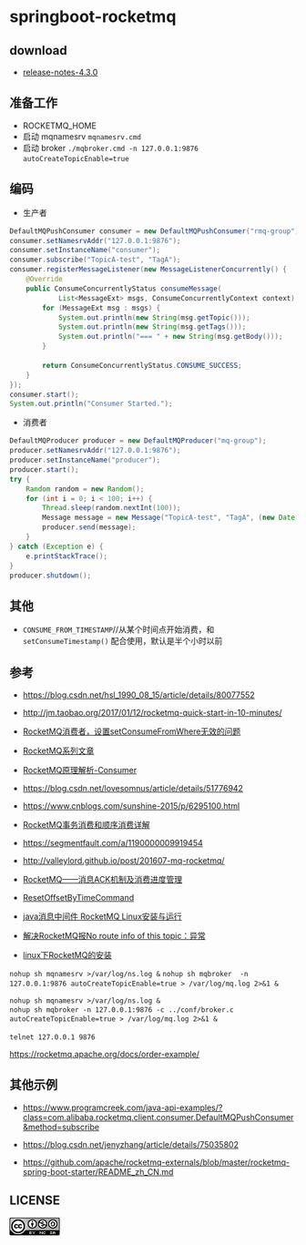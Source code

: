 # springboot-rocketmq

## download

- [release-notes-4.3.0](http://rocketmq.apache.org/release_notes/release-notes-4.3.0/)

## 准备工作

- ROCKETMQ_HOME
- 启动 mqnamesrv `mqnamesrv.cmd`
- 启动 broker  `./mqbroker.cmd -n 127.0.0.1:9876 autoCreateTopicEnable=true`

## 编码

- 生产者

```java
DefaultMQPushConsumer consumer = new DefaultMQPushConsumer("rmq-group");
consumer.setNamesrvAddr("127.0.0.1:9876");
consumer.setInstanceName("consumer");
consumer.subscribe("TopicA-test", "TagA");
consumer.registerMessageListener(new MessageListenerConcurrently() {
    @Override
    public ConsumeConcurrentlyStatus consumeMessage(
            List<MessageExt> msgs, ConsumeConcurrentlyContext context) {
        for (MessageExt msg : msgs) {
            System.out.println(new String(msg.getTopic()));
            System.out.println(new String(msg.getTags()));
            System.out.println("=== " + new String(msg.getBody()));
        }

        return ConsumeConcurrentlyStatus.CONSUME_SUCCESS;
    }
});
consumer.start();
System.out.println("Consumer Started.");
```


- 消费者

```java
DefaultMQProducer producer = new DefaultMQProducer("mq-group");
producer.setNamesrvAddr("127.0.0.1:9876");
producer.setInstanceName("producer");
producer.start();
try {
    Random random = new Random();
    for (int i = 0; i < 100; i++) {
        Thread.sleep(random.nextInt(100));
        Message message = new Message("TopicA-test", "TagA", (new Date() + " Hello RocketMQ ,QuickStart" + i).getBytes());
        producer.send(message);
    }
} catch (Exception e) {
    e.printStackTrace();
}
producer.shutdown();
```

## 其他

- `CONSUME_FROM_TIMESTAMP`//从某个时间点开始消费，和 `setConsumeTimestamp()` 配合使用，默认是半个小时以前


## 参考

- https://blog.csdn.net/hsl_1990_08_15/article/details/80077552
- http://jm.taobao.org/2017/01/12/rocketmq-quick-start-in-10-minutes/
- [RocketMQ消费者，设置setConsumeFromWhere无效的问题](https://blog.csdn.net/scutshuxue/article/details/51694334)
- [RocketMQ系列文章](http://lifestack.cn/archives/tag/rocketmq)
- [RocketMQ原理解析-Consumer](http://technoboy.iteye.com/blog/2368553)
- https://blog.csdn.net/lovesomnus/article/details/51776942
- https://www.cnblogs.com/sunshine-2015/p/6295100.html
- [RocketMQ事务消费和顺序消费详解](https://www.cnblogs.com/520playboy/p/6750023.html)
- https://segmentfault.com/a/1190000009919454
- http://valleylord.github.io/post/201607-mq-rocketmq/
- [RocketMQ——消息ACK机制及消费进度管理](http://jaskey.github.io/blog/2017/01/25/rocketmq-consume-offset-management/)
- [ResetOffsetByTimeCommand](https://github.com/apache/rocketmq/blob/0c5e53db6f4d0ed9f25747379a8b679e2da5392d/tools/src/main/java/org/apache/rocketmq/tools/command/offset/ResetOffsetByTimeCommand.java)





- [java消息中间件 RocketMQ Linux安装与运行](https://www.cnblogs.com/adamJin/p/6897807.html?utm_source=itdadao&utm_medium=referral)
- [解决RocketMQ报No route info of this topic：异常](https://blog.csdn.net/zknxx/article/details/52987216)
- [linux下RocketMQ的安装](https://www.jianshu.com/p/912701cf1705)

`nohup sh mqnamesrv >/var/log/ns.log &`
`nohup sh mqbroker  -n 127.0.0.1:9876 autoCreateTopicEnable=true > /var/log/mq.log 2>&1 &`

```shell
nohup sh mqnamesrv >/var/log/ns.log &
nohup sh mqbroker -n 127.0.0.1:9876 -c ../conf/broker.c autoCreateTopicEnable=true > /var/log/mq.log 2>&1 &

telnet 127.0.0.1 9876
```

https://rocketmq.apache.org/docs/order-example/

## 其他示例

- https://www.programcreek.com/java-api-examples/?class=com.alibaba.rocketmq.client.consumer.DefaultMQPushConsumer&method=subscribe

- https://blog.csdn.net/jenyzhang/article/details/75035802

- https://github.com/apache/rocketmq-externals/blob/master/rocketmq-spring-boot-starter/README_zh_CN.md

## LICENSE

![](LICENSE.png)

